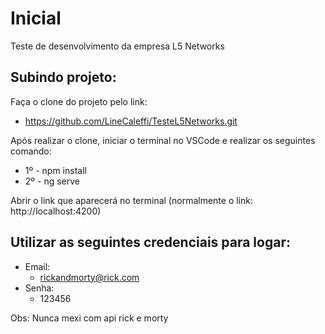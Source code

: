 # Inicial

Teste de desenvolvimento da empresa L5 Networks

## Subindo projeto:
Faça o clone do projeto pelo link: 

* https://github.com/LineCaleffi/TesteL5Networks.git

Após realizar o clone, iniciar o terminal no VSCode e realizar os seguintes comando:

- 1º - npm install
- 2º - ng serve

Abrir o link que aparecerá no terminal (normalmente o link: http://localhost:4200)

## Utilizar as seguintes credenciais para logar:
* Email: 
    * rickandmorty@rick.com
* Senha: 
    * 123456


Obs: Nunca mexi com api rick e morty